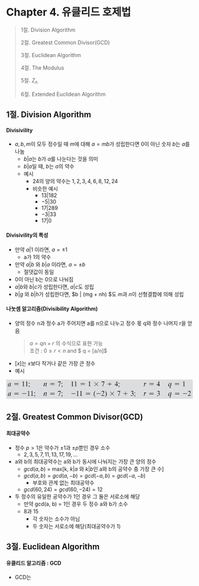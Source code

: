 # Chapter 4. 유클리드 호제법

> 1절. Division Algorithm
>
> 2절. Greatest Common Divisor(GCD)
>
> 3절. Euclidean Algorithm
>
> 4절. The Modulus
>
> 5절. $Z_n$
>
> 6절. Extended Euclidean Algorithm

## 1절. Division Algorithm

#### Divisivility

- $a, b, m$이 모두 정수일 때 $m$에 대해 $a = mb$가 성립한다면 0이 아닌 숫자 $b$는 $a$를 나눔
  - $b | a$는 $b$가 $a$를 나눈다는 것을 의미
  - $b | a$일 때, $b$는 $a$의 약수
  - 예시
    - $24$의 양의 약수는 $1, 2, 3, 4, 6, 8, 12, 24$
    - 비슷한 예시
      - $13|182$
      - $-5|30$
      - $17|289$
      - $-3|33$
      - $17|0$

#### Divisivility의 특성

- 만약 $a|1$ 이라면, $a = ±1$
  - a가 1의 약수
- 만약 $a|b$ 와 $b|a$ 이라면, $a = ±b$
  - 절댓값이 동일
- 0이 아닌 b는 0으로 나눠짐
- $a | b$와 $b | c$가 성립한다면, $a | c$도 성립
- $b | g$ 와 $b | h$가 성립한다면, $b | (mg + nh) $도 $m$과 $n$이 선형결합에 의해 성립

#### 나눗셈 알고리즘(Divisibility Algorithm)

- 양의 정수 n과 정수 a가 주어지면 a를 n으로 나누고 정수 몫 q와 정수 나머지 r을 얻음
  > $a = qn + r$ 의 수식으로 표현 가능  
  > 조건 : $0 ≤  r < n$ and $ q = [a/n]$
- $[x]$는 $x$보다 작거나 같은 가장 큰 정수
- 예시

![DA](https://github.com/BangYunseo/TIL/blob/main/Security/InformationSecurity/Image/ch03/DA.PNG)

## 2절. Greatest Common Divisor(GCD)

#### 최대공약수

- 정수 $p > 1$은 약수가 $±1$과 $±p$뿐인 경우 소수
  - $2, 3, 5, 7, 11, 13, 17, 19, …$
- a와 b의 최대공약수는 a와 b가 동시에 나눠지는 가장 큰 양의 정수
  - $gcd(a, b)$ = max[k, $k|a$ 와 $k|b$인 a와 b의 공약수 중 가장 큰 수]
  - $gcd(a, b) = gcd(a, −b) = gcd(−a, b) = gcd(−a, −b)$
    - 부호와 관계 없는 최대공약수
  - $gcd(60, 24) = gcd(60, −24) = 12$
- 두 정수의 유일한 공약수가 1인 경우 그 둘은 서로소에 해당
  - 만약 gcd(a, b) = 1인 경우 두 정수 a와 b가 소수
  - 8과 15
    - 각 숫자는 소수가 아님
    - 두 숫자는 서로소에 해당(최대공약수가 1)

## 3절. Euclidean Algorithm

#### 유클리드 알고리즘 : GCD

- GCD는

